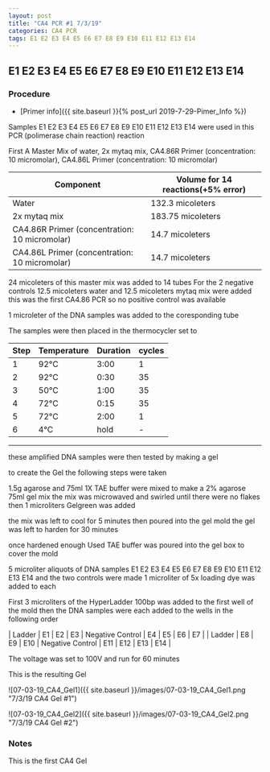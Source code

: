 ```yaml
---
layout: post
title: "CA4 PCR #1 7/3/19"
categories: CA4 PCR
tags: E1 E2 E3 E4 E5 E6 E7 E8 E9 E10 E11 E12 E13 E14
---
```


##  E1 E2 E3 E4 E5 E6 E7 E8 E9 E10 E11 E12 E13 E14

### Procedure

- [Primer info]({{ site.baseurl }}{% post_url 2019-7-29-Pimer_Info %})

Samples E1 E2 E3 E4 E5 E6 E7 E8 E9 E10 E11 E12 E13 E14 were used in this PCR (polimerase chain reaction) reaction 

First A Master Mix of water, 2x mytaq mix, CA4.86R Primer (concentration: 10 micromolar), CA4.86L Primer (concentration: 10 micromolar)


|Component| Volume for 14 reactions(+5% error)|
|---------|---------------------------|
|Water| 132.3 micoleters|
|2x mytaq mix| 183.75 micoleters|
|CA4.86R Primer (concentration: 10 micromolar)| 14.7 micoleters|
|CA4.86L Primer (concentration: 10 micromolar)| 14.7 micoleters|

24 micoleters of this master mix was added to 14 tubes 
For the 2 negative controls 12.5 micoleters water and 12.5 micoleters mytaq mix were added
this was the first CA4.86 PCR so no positive control was available

1 microleter of the DNA samples was added to the coresponding tube

The samples were then placed in the thermocycler set to 

|Step|Temperature|Duration|cycles|
|----|-------|--------|-------|
|1|92°C|3:00|1|
|2|92°C|0:30|35|
|3|50°C|1:00|35|
|4|72°C|0:15|35|
|5|72°C|2:00|1|
|6|4°C|hold|-|

___________

these amplified DNA samples were then tested by making a gel

to create the Gel the following steps were taken 

1.5g agarose and 75ml 1X TAE buffer were mixed to make a 2% agarose 75ml gel mix 
the mix was microwaved and swirled until there were no flakes 
then 1 microliters Gelgreen was added

the mix was left to cool for 5 minutes then poured into the gel mold
the gel was left to harden for 30 minutes 

once hardened enough Used TAE buffer was poured into the gel box to cover the mold

5 microliter aliquots of DNA samples  E1 E2 E3 E4 E5 E6 E7 E8 E9 E10 E11 E12 E13 E14 and the two controls were made 
1 microliter of 5x loading dye was added to each

First 3 microliters of the HyperLadder 100bp was added to the first well of the mold 
then the DNA samples were each added to the wells in the following order 

| Ladder | E1 | E2 | E3 | Negative Control | E4 | E5 | E6 | E7 |
| Ladder | E8 | E9 | E10 | Negative Control | E11 | E12 | E13 | E14 |

The voltage was set to 100V and run for 60 minutes


This is the resulting Gel

![07-03-19_CA4_Gel1]({{ site.baseurl }}/images/07-03-19_CA4_Gel1.png "7/3/19 CA4 Gel #1")

![07-03-19_CA4_Gel2]({{ site.baseurl }}/images/07-03-19_CA4_Gel2.png "7/3/19 CA4 Gel #2")


### Notes

This is the first CA4 Gel
